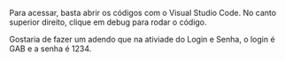 Para acessar, basta abrir os códigos com o Visual Studio Code. No canto superior direito, clique em debug para rodar o código.

Gostaria de fazer um adendo que na ativiade do Login e Senha, o login é GAB e a senha é 1234.
